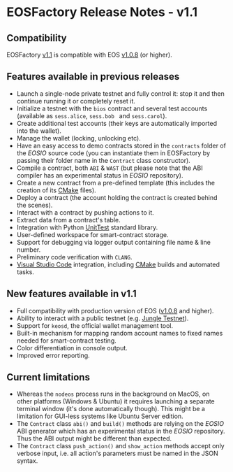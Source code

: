 # EOSFactory Release Notes - v1.1

## Compatibility

EOSFactory [v1.1](https://github.com/tokenika/eosfactory/releases/tag/v1.0) is compatible with EOS [v1.0.8](https://github.com/EOSIO/eos/releases/tag/v1.0.8) (or higher).

## Features available in previous releases

* Launch a single-node private testnet and fully control it: stop it and then continue running it or completely reset it.
* Initialize a testnet with the `bios` contract and several test accounts (available as `sess.alice`, `sess.bob ` and `sess.carol`).
* Create additional test accounts (their keys are automatically imported into the wallet).
* Manage the wallet (locking, unlocking etc).
* Have an easy access to demo contracts stored in the `contracts` folder of the *EOSIO* source code (you can instantiate them in EOSFactory by passing their folder name in the `Contract` class constructor).
* Compile a contract, both `ABI` & `WAST` (but please note that the ABI compiler has an experimental status in *EOSIO* repository).
* Create a new contract from a pre-defined template (this includes the creation of its [CMake](https://cmake.org/) files).
* Deploy a contract (the account holding the contract is created behind the scenes).
* Interact with a contract by pushing actions to it.
* Extract data from a contract's table.
* Integration with Python [UnitTest](https://docs.python.org/2/library/unittest.html) standard library.
* User-defined workspace for smart-contract storage.
* Support for debugging via logger output containing file name & line number.
* Preliminary code verification with `CLANG`.
* [Visual Studio Code](https://code.visualstudio.com/) integration, including [CMake](https://cmake.org/) builds and automated tasks.

## New features available in v1.1
* Full compatibility with production version of EOS ([v1.0.8](https://github.com/EOSIO/eos/releases/tag/v1.0.8) and higher).
* Ability to interact with a public testnet (e.g. [Jungle Testnet](http://dev.cryptolions.io/)).
* Support for `keosd`, the official wallet management tool.
* Built-in mechanism for mapping random account names to fixed names needed for smart-contract testing.
* Color differentiation in console output.
* Improved error reporting.

## Current limitations

* Whereas the `nodeos` process runs in the background on MacOS, on other platforms (Windows & Ubuntu) it requires launching a separate terminal window (it's done automatically though). This might be a limitation for GUI-less systems like Ubuntu Server edition.
* The `Contract` class `abi()` and `build()` methods are relying on the *EOSIO* ABI generator which has an experimental status in the *EOSIO* repository. Thus the ABI output might be different than expected.
* The `Contract` class `push_action()` and `show_action` methods accept only verbose input, i.e. all action's parameters must be named in the JSON syntax.

